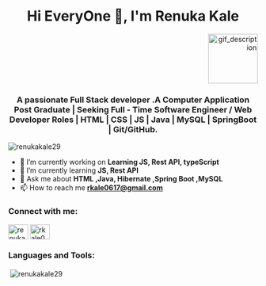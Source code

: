 <!-- Background Image -->
<div style="background-image: url('[background_image_url](https://www.google.com/imgres?imgurl=https%3A%2F%2Fraw.githubusercontent.com%2Fmrtonyhuynh%2Fmrtonyhuynh%2Fmaster%2Fbackground.jpg&tbnid=2FBTIvlaA6lwgM&vet=12ahUKEwingqm7naiEAxWg26ACHbXZAtwQMygCegQIARBT..i&imgrefurl=https%3A%2F%2Fgithub.com%2Fmrtonyhuynh&docid=bZoRvWeqU1JJ3M&w=1600&h=900&q=background%20image%20for%20full%20stack%20web%20developer%20for%20github&ved=2ahUKEwingqm7naiEAxWg26ACHbXZAtwQMygCegQIARBT)');">
  
  <!-- Header with GIF -->
  <h1 align="center">Hi EveryOne 👋, I'm Renuka Kale</h1>
  <p align="right"><img src="gif_url" alt="gif_description" width="100"></p>
  
  <!-- Your content -->
  <h3 align="center">A passionate Full Stack developer .A Computer Application Post Graduate | Seeking Full - Time Software Engineer / Web Developer Roles | HTML | CSS | JS | Java | MySQL | SpringBoot | Git/GitHub.</h3>

  <p align="left"> <img src="https://komarev.com/ghpvc/?username=renukakale29&label=Profile%20views&color=0e75b6&style=flat" alt="renukakale29" /> </p>

  - 🔭 I’m currently working on **Learning JS, Rest APl, typeScript**
  - 🌱 I’m currently learning **JS, Rest APl**
  - 💬 Ask me about **HTML ,Java, Hibernate ,Spring Boot ,MySQL**
  - 📫 How to reach me **rkale0617@gmail.com**

  <h3 align="left">Connect with me:</h3>
  <p align="left">
    <a href="https://linkedin.com/in/renukakale2908" target="blank"><img align="center" src="https://raw.githubusercontent.com/rahuldkjain/github-profile-readme-generator/master/src/images/icons/Social/linked-in-alt.svg" alt="renukakale2908" height="30" width="40" /></a>
    <a href="https://www.hackerrank.com/rkale0617" target="blank"><img align="center" src="https://raw.githubusercontent.com/rahuldkjain/github-profile-readme-generator/master/src/images/icons/Social/hackerrank.svg" alt="rkale0617" height="30" width="40" /></a>
  </p>

  <h3 align="left">Languages and Tools:</h3>
  <p align="left"> 
    <!-- Your languages and tools icons -->
  </p>

  <p>&nbsp;<img align="center" src="https://github-readme-stats.vercel.app/api?username=renukakale29&show_icons=true&locale=en" alt="renukakale29" /></p>
</div>
